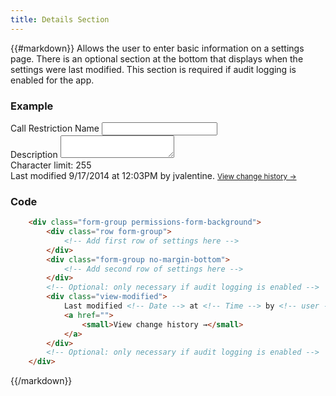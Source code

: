 ```yaml
---
title: Details Section
---
```

{{#markdown}}
Allows the user to enter basic information on a settings page. There is an optional section at the bottom that displays when the settings were last modified.
This section is required if audit logging is enabled for the app.

### Example
<div class="library__example">
    <div class="form-group permissions-form-background">
        <div class="row form-group">
            <div class="col-md-12">
                <div class="form-group no-margin-bottom">
                    <label class="required">Call Restriction Name</label>
                    <input class="form-control">
                </div>
            </div>
        </div>
        <div class="form-group no-margin-bottom">
            <label>Description</label>
            <textarea class="form-control" rows="2"></textarea>
            <div>Character limit: 255</div>
        </div>
        <div class="view-modified">
            Last modified 9/17/2014 at 12:03PM by jvalentine.
            <a href="#/pages/search/system-logs/">
                <small>View change history →</small>
            </a>
        </div>
    </div>
</div>

### Code
```html
    <div class="form-group permissions-form-background">
        <div class="row form-group">
            <!-- Add first row of settings here -->
        </div>
        <div class="form-group no-margin-bottom">
            <!-- Add second row of settings here -->
        </div>
        <!-- Optional: only necessary if audit logging is enabled -->
        <div class="view-modified">
            Last modified <!-- Date --> at <!-- Time --> by <!-- user -->.
            <a href="">
                <small>View change history →</small>
            </a>
        </div>
        <!-- Optional: only necessary if audit logging is enabled -->
    </div>
```
{{/markdown}}